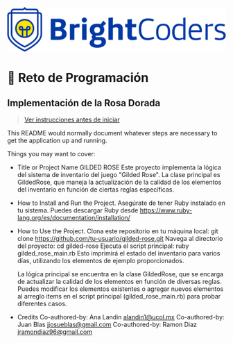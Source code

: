 ![BrightCoders Logo](img/logo.png)

# 🥷 Reto de Programación

## Implementación de la Rosa Dorada

> [Ver instrucciones antes de iniciar](./instructions.md)

This README would normally document whatever steps are necessary to get the application up and running.

Things you may want to cover:

- Title or Project Name
    GILDED ROSE
  Este proyecto implementa la lógica del sistema de inventario del juego "Gilded Rose". La clase principal es GildedRose, que maneja la actualización de la calidad de los elementos del inventario en función de ciertas reglas específicas.

- How to Install and Run the Project.
  Asegúrate de tener Ruby instalado en tu sistema. Puedes descargar Ruby desde https://www.ruby-lang.org/es/documentation/installation/

- How to Use the Project.
  Clona este repositorio en tu máquina local:
  git clone https://github.com/tu-usuario/gilded-rose.git
  Navega al directorio del proyecto:
  cd gilded-rose
  Ejecuta el script principal:
  ruby gilded_rose_main.rb
  Esto imprimirá el estado del inventario para varios días, utilizando los elementos de ejemplo proporcionados.

  La lógica principal se encuentra en la clase GildedRose, que se encarga de actualizar la calidad de los elementos en función de diversas reglas. Puedes modificar los elementos existentes o agregar nuevos elementos al arreglo items en el script principal (gilded_rose_main.rb) para probar diferentes casos.

- Credits
  Co-authored-by: Ana Landin <alandin1@ucol.mx>
  Co-authored-by: Juan Blas <jjosueblas@gmail.com>
  Co-authored-by: Ramon Diaz <jramondiaz96@gmail.com>

